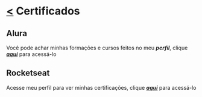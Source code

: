 # **[<](https://github.com/RafaelFeSoares)** Certificados

## Alura

Você pode achar minhas formações e cursos feitos no meu ***perfil***, clique ***[aqui](https://cursos.alura.com.br/user/rafaelfelipesoares192)*** para acessá-lo

## Rocketseat

Acesse meu perfil para ver minhas certificações, clique ***[aqui](https://app.rocketseat.com.br/me/rafael-felipe-soares-01363)*** para acessá-lo

